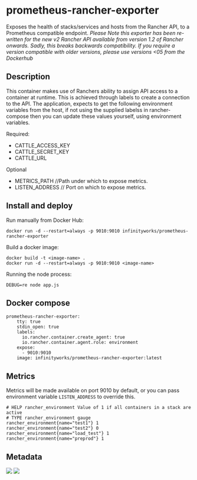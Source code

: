 # prometheus-rancher-exporter

Exposes the health of stacks/services and hosts from the Rancher API, to a Prometheus compatible endpoint.
*Please Note this exporter has been re-written for the new v2 Rancher API available from version 1.2 of Rancher onwards. Sadly, this breaks backwards compatibility. If you require a version compatible with older versions, please use versions <05 from the Dockerhub*

## Description

This container makes use of Ranchers ability to assign API access to a container at runtime. This is achieved through labels to create a connection to the API.
The application, expects to get the following environment variables from the host, if not using the supplied labelss in rancher-compose then you can update these values yourself, using environment variables.

Required:
* CATTLE_ACCESS_KEY
* CATTLE_SECRET_KEY
* CATTLE_URL

Optional
* METRICS_PATH  //Path under which to expose metrics.
* LISTEN_ADDRESS // Port on which to expose metrics.

## Install and deploy

Run manually from Docker Hub:
```
docker run -d --restart=always -p 9010:9010 infinityworks/prometheus-rancher-exporter
```

Build a docker image:
```
docker build -t <image-name> .
docker run -d --restart=always -p 9010:9010 <image-name>
```

Running the node process:
```
DEBUG=re node app.js
```

## Docker compose

```
prometheus-rancher-exporter:
    tty: true
    stdin_open: true
    labels:
      io.rancher.container.create_agent: true
      io.rancher.container.agent.role: environment
    expose:
      - 9010:9010
    image: infinityworks/prometheus-rancher-exporter:latest
```

## Metrics

Metrics will be made available on port 9010 by default, or you can pass environment variable ```LISTEN_ADDRESS``` to override this.

```
# HELP rancher_environment Value of 1 if all containers in a stack are active
# TYPE rancher_environment gauge
rancher_environment{name="test1"} 1
rancher_environment{name="test2"} 0
rancher_environment{name="load_test"} 1
rancher_environment{name="preprod"} 1
```

## Metadata
[![](https://images.microbadger.com/badges/version/infinityworks/prometheus-rancher-exporter.svg)](http://microbadger.com/images/infinityworks/prometheus-rancher-exporter "Get your own version badge on microbadger.com") [![](https://images.microbadger.com/badges/image/infinityworks/prometheus-rancher-exporter.svg)](http://microbadger.com/images/infinityworks/prometheus-rancher-exporter "Get your own image badge on microbadger.com")
